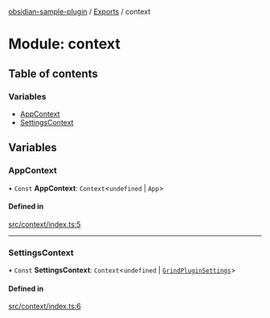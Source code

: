 [obsidian-sample-plugin](../README.md) / [Exports](../modules.md) / context

# Module: context

## Table of contents

### Variables

- [AppContext](context.md#appcontext)
- [SettingsContext](context.md#settingscontext)

## Variables

### AppContext

• `Const` **AppContext**: `Context`\<`undefined` \| `App`\>

#### Defined in

[src/context/index.ts:5](https://github.com/dromse/personal-grind-manager/blob/f78d691/src/context/index.ts#L5)

___

### SettingsContext

• `Const` **SettingsContext**: `Context`\<`undefined` \| [`GrindPluginSettings`](main.md#grindpluginsettings)\>

#### Defined in

[src/context/index.ts:6](https://github.com/dromse/personal-grind-manager/blob/f78d691/src/context/index.ts#L6)
